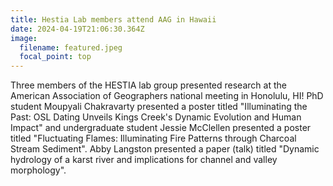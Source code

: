 ```yaml
---
title: Hestia Lab members attend AAG in Hawaii
date: 2024-04-19T21:06:30.364Z
image:
  filename: featured.jpeg
  focal_point: top
---
```

Three members of the HESTIA lab group presented research at the American Association of Geographers national meeting in Honolulu, HI! PhD student Moupyali Chakravarty presented a poster titled "Illuminating the Past: OSL Dating Unveils Kings Creek's Dynamic Evolution and Human Impact" and undergraduate student Jessie McClellen presented a poster titled "Fluctuating Flames: Illuminating Fire Patterns through Charcoal Stream Sediment". Abby Langston presented a paper (talk) titled "Dynamic hydrology of a karst river and implications for channel and valley morphology".
